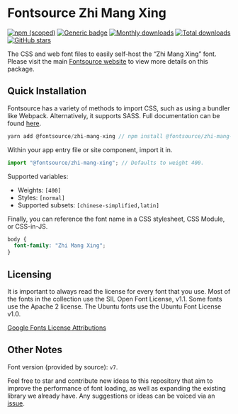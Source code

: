 # Fontsource Zhi Mang Xing

[![npm (scoped)](https://img.shields.io/npm/v/@fontsource/zhi-mang-xing?color=brightgreen)](https://www.npmjs.com/package/@fontsource/zhi-mang-xing) [![Generic badge](https://img.shields.io/badge/fontsource-passing-brightgreen)](https://github.com/fontsource/fontsource) [![Monthly downloads](https://badgen.net/npm/dm/@fontsource/zhi-mang-xing)](https://github.com/fontsource/fontsource) [![Total downloads](https://badgen.net/npm/dt/@fontsource/zhi-mang-xing)](https://github.com/fontsource/fontsource) [![GitHub stars](https://img.shields.io/github/stars/fontsource/fontsource.svg?style=social&label=Star)](https://github.com/fontsource/fontsource/stargazers)

The CSS and web font files to easily self-host the “Zhi Mang Xing” font. Please visit the main [Fontsource website](https://fontsource.org/fonts/zhi-mang-xing) to view more details on this package.

## Quick Installation

Fontsource has a variety of methods to import CSS, such as using a bundler like Webpack. Alternatively, it supports SASS. Full documentation can be found [here](https://fontsource.org/docs/introduction).

```javascript
yarn add @fontsource/zhi-mang-xing // npm install @fontsource/zhi-mang-xing
```

Within your app entry file or site component, import it in.

```javascript
import "@fontsource/zhi-mang-xing"; // Defaults to weight 400.
```

Supported variables:

- Weights: `[400]`
- Styles: `[normal]`
- Supported subsets: `[chinese-simplified,latin]`

Finally, you can reference the font name in a CSS stylesheet, CSS Module, or CSS-in-JS.

```css
body {
  font-family: "Zhi Mang Xing";
}
```

## Licensing

It is important to always read the license for every font that you use.
Most of the fonts in the collection use the SIL Open Font License, v1.1. Some fonts use the Apache 2 license. The Ubuntu fonts use the Ubuntu Font License v1.0.

[Google Fonts License Attributions](https://fonts.google.com/attribution)

## Other Notes

Font version (provided by source): `v7`.

Feel free to star and contribute new ideas to this repository that aim to improve the performance of font loading, as well as expanding the existing library we already have. Any suggestions or ideas can be voiced via an [issue](https://github.com/fontsource/fontsource/issues).
